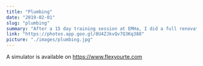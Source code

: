 ```yaml
---
title: "Plumbing"
date: "2019-02-01"
slug: "plumbing"
summary: "After a 15 day training session at EMHa, I did a full renovation of the plumbing in my house using copper tubes instead of the old steel pipes. Water is now clean and drinkable!"
link: "https://photos.app.goo.gl/8U4ZJkvQv7Q3Kq388"
picture: "./images/plumbing.jpg"
---
```


A simulator is available on https://www.flexyourte.com
